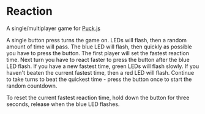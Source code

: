 # Reaction
A single/multiplayer game for [Puck.js](https://www.espruino.com/Puck.js)

A single button press turns the game on. LEDs will flash, then a random amount of time will pass. The blue LED will flash, then quickly as possible you have to press the button. The first player will set the fastest reaction time. Next turn you have to react faster to press the button after the blue LED flash. If you have a new fastest time, green LEDs will flash slowly. If you haven't beaten the current fastest time, then a red LED will flash. Continue to take turns to beat the quickest time - press the button once to start the random countdown.

To reset the current fastest reaction time, hold down the button for three seconds, release when the blue LED flashes.
